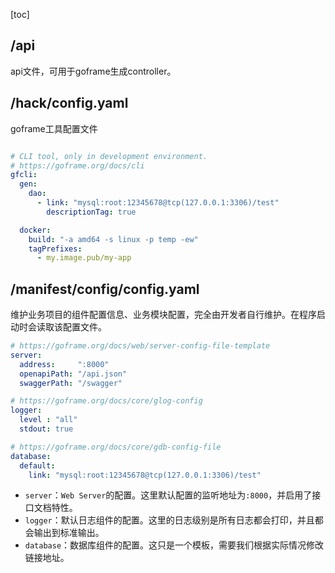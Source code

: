 [toc]

## /api

api文件，可用于goframe生成controller。

## /hack/config.yaml

goframe工具配置文件

```yaml

# CLI tool, only in development environment.
# https://goframe.org/docs/cli
gfcli:
  gen:
    dao:
      - link: "mysql:root:12345678@tcp(127.0.0.1:3306)/test"
        descriptionTag: true

  docker:
    build: "-a amd64 -s linux -p temp -ew"
    tagPrefixes:
      - my.image.pub/my-app
```



## /manifest/config/config.yaml

维护业务项目的组件配置信息、业务模块配置，完全由开发者自行维护。在程序启动时会读取该配置文件。

```yaml
# https://goframe.org/docs/web/server-config-file-template
server:
  address:     ":8000"
  openapiPath: "/api.json"
  swaggerPath: "/swagger"

# https://goframe.org/docs/core/glog-config
logger:
  level : "all"
  stdout: true

# https://goframe.org/docs/core/gdb-config-file
database:
  default:
    link: "mysql:root:12345678@tcp(127.0.0.1:3306)/test"
```

- `server`：`Web Server`的配置。这里默认配置的监听地址为`:8000`，并启用了接口文档特性。
- `logger`：默认日志组件的配置。这里的日志级别是所有日志都会打印，并且都会输出到标准输出。
- `database`：数据库组件的配置。这只是一个模板，需要我们根据实际情况修改链接地址。

